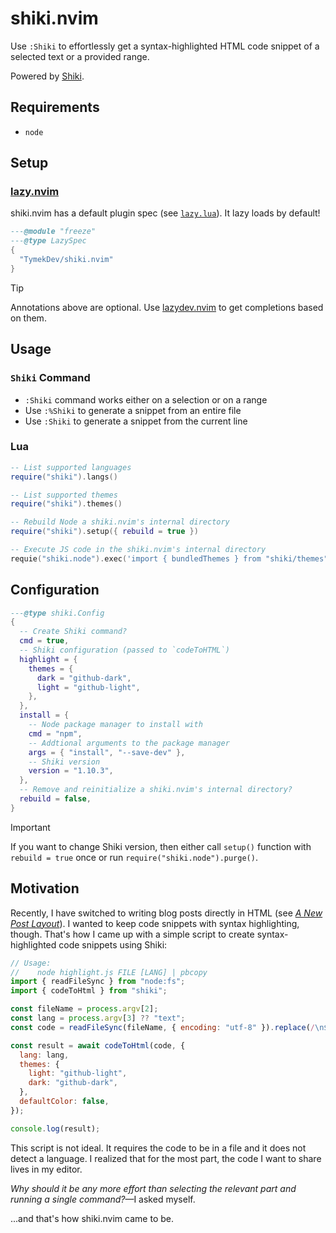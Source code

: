 # shiki.nvim

Use `:Shiki` to effortlessly get a syntax-highlighted HTML code snippet of a selected text or a provided range.

Powered by [Shiki](https://shiki.style/).

## Requirements

- `node`

## Setup

### [lazy.nvim](https://github.com/folke/lazy.nvim)

shiki.nvim has a default plugin spec (see [`lazy.lua`](./lazy.lua)). It lazy loads by default!

```lua
---@module "freeze"
---@type LazySpec
{
  "TymekDev/shiki.nvim"
}
```

> [!TIP]
> Annotations above are optional. Use [lazydev.nvim](https://github.com/folke/lazydev.nvim) to get completions based on them.

## Usage

### `Shiki` Command

- `:Shiki` command works either on a selection or on a range
- Use `:%Shiki` to generate a snippet from an entire file
- Use `:Shiki` to generate a snippet from the current line

### Lua

```lua
-- List supported languages
require("shiki").langs()

-- List supported themes
require("shiki").themes()

-- Rebuild Node a shiki.nvim's internal directory
require("shiki").setup({ rebuild = true })

-- Execute JS code in the shiki.nvim's internal directory
requie("shiki.node").exec('import { bundledThemes } from "shiki/themes"; console.log(bundledThemes)')
```

## Configuration

```lua
---@type shiki.Config
{
  -- Create Shiki command?
  cmd = true,
  -- Shiki configuration (passed to `codeToHTML`)
  highlight = {
    themes = {
      dark = "github-dark",
      light = "github-light",
    },
  },
  install = {
    -- Node package manager to install with
    cmd = "npm",
    -- Addtional arguments to the package manager
    args = { "install", "--save-dev" },
    -- Shiki version
    version = "1.10.3",
  },
  -- Remove and reinitialize a shiki.nvim's internal directory?
  rebuild = false,
}
```

> [!IMPORTANT]
> If you want to change Shiki version, then either call `setup()` function with `rebuild = true` once or run `require("shiki.node").purge()`.

## Motivation

Recently, I have switched to writing blog posts directly in HTML (see [_A New Post Layout_](https://blog.tymek.dev/a-new-post-layout/)).
I wanted to keep code snippets with syntax highlighting, though.
That's how I came up with a simple script to create syntax-highlighted code snippets using Shiki:

```js
// Usage:
//    node highlight.js FILE [LANG] | pbcopy
import { readFileSync } from "node:fs";
import { codeToHtml } from "shiki";

const fileName = process.argv[2];
const lang = process.argv[3] ?? "text";
const code = readFileSync(fileName, { encoding: "utf-8" }).replace(/\n$/, "");

const result = await codeToHtml(code, {
  lang: lang,
  themes: {
    light: "github-light",
    dark: "github-dark",
  },
  defaultColor: false,
});

console.log(result);
```

This script is not ideal.
It requires the code to be in a file and it does not detect a language.
I realized that for the most part, the code I want to share lives in my editor.

_Why should it be any more effort than selecting the relevant part and running a single command?_&mdash;I asked myself.

...and that's how shiki.nvim came to be.
